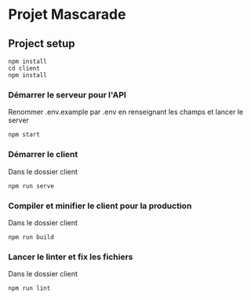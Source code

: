 # Projet Mascarade

## Project setup
```
npm install
cd client
npm install

```

### Démarrer le serveur pour l'API
Renommer .env.example par .env en renseignant les champs et lancer le server
```
npm start
```
### Démarrer le client
Dans le dossier client
```
npm run serve
```

### Compiler et minifier le client pour la production
Dans le dossier client
```
npm run build
```

### Lancer le linter et fix les fichiers
Dans le dossier client
```
npm run lint
```

